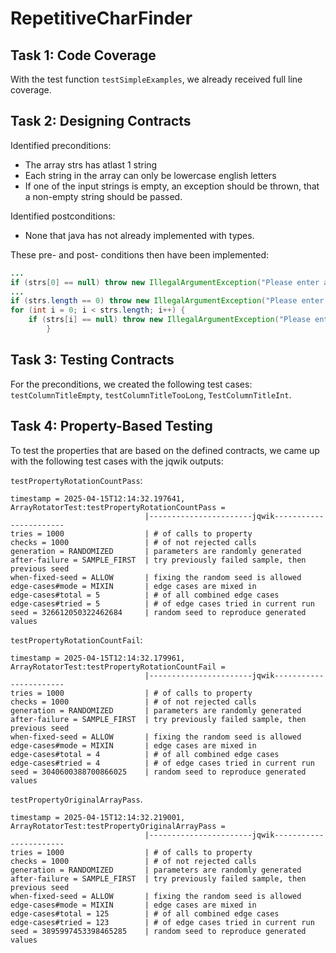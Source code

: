 # RepetitiveCharFinder

## Task 1: Code Coverage

With the test function `testSimpleExamples`, we already received full line coverage.


## Task 2: Designing Contracts
Identified preconditions:
- The array strs has atlast 1 string
- Each string in the array can only be lowercase english letters
- If one of the input strings is empty, an exception should be thrown, that a non-empty string should be passed.


Identified postconditions:
- None that java has not already implemented with types.

These pre- and post- conditions then have been implemented:

```java
...
if (strs[0] == null) throw new IllegalArgumentException("Please enter a non-empty string");      
...        
if (strs.length == 0) throw new IllegalArgumentException("Please enter atleast 1 string");
for (int i = 0; i < strs.length; i++) {
    if (strs[i] == null) throw new IllegalArgumentException("Please enter a non-empty string");
        }
```

## Task 3: Testing Contracts

For the preconditions, we created the following test cases: `testColumnTitleEmpty`, `testColumnTitleTooLong`, `TestColumnTitleInt`.

## Task 4: Property-Based Testing
To test the properties that are based on the defined contracts, we came up with the following test cases with the jqwik outputs:

`testPropertyRotationCountPass`:
```text
timestamp = 2025-04-15T12:14:32.197641, ArrayRotatorTest:testPropertyRotationCountPass = 
                              |-----------------------jqwik-----------------------
tries = 1000                  | # of calls to property
checks = 1000                 | # of not rejected calls
generation = RANDOMIZED       | parameters are randomly generated
after-failure = SAMPLE_FIRST  | try previously failed sample, then previous seed
when-fixed-seed = ALLOW       | fixing the random seed is allowed
edge-cases#mode = MIXIN       | edge cases are mixed in
edge-cases#total = 5          | # of all combined edge cases
edge-cases#tried = 5          | # of edge cases tried in current run
seed = 326612050322462684     | random seed to reproduce generated values
```


`testPropertyRotationCountFail`:
```text
timestamp = 2025-04-15T12:14:32.179961, ArrayRotatorTest:testPropertyRotationCountFail = 
                              |-----------------------jqwik-----------------------
tries = 1000                  | # of calls to property
checks = 1000                 | # of not rejected calls
generation = RANDOMIZED       | parameters are randomly generated
after-failure = SAMPLE_FIRST  | try previously failed sample, then previous seed
when-fixed-seed = ALLOW       | fixing the random seed is allowed
edge-cases#mode = MIXIN       | edge cases are mixed in
edge-cases#total = 4          | # of all combined edge cases
edge-cases#tried = 4          | # of edge cases tried in current run
seed = 3040600388700866025    | random seed to reproduce generated values
```

`testPropertyOriginalArrayPass`.
```text
timestamp = 2025-04-15T12:14:32.219001, ArrayRotatorTest:testPropertyOriginalArrayPass = 
                              |-----------------------jqwik-----------------------
tries = 1000                  | # of calls to property
checks = 1000                 | # of not rejected calls
generation = RANDOMIZED       | parameters are randomly generated
after-failure = SAMPLE_FIRST  | try previously failed sample, then previous seed
when-fixed-seed = ALLOW       | fixing the random seed is allowed
edge-cases#mode = MIXIN       | edge cases are mixed in
edge-cases#total = 125        | # of all combined edge cases
edge-cases#tried = 123        | # of edge cases tried in current run
seed = 3895997453398465285    | random seed to reproduce generated values
```
